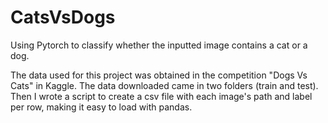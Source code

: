 # CatsVsDogs
Using Pytorch to classify whether the inputted image contains a cat or a dog.

The data used for this project was obtained in the competition "Dogs Vs Cats" in Kaggle. The data downloaded came in two folders (train and test).
Then I wrote a script to create a csv file with each image's path and label per row, making it easy to load with pandas.
